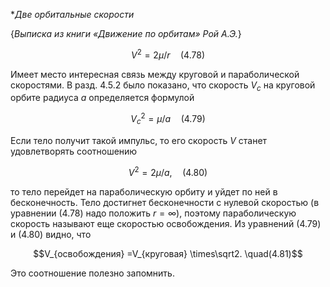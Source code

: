 **Две орбитальные скорости*

{*Выписка из книги «Движение по орбитам» Рой А.Э.*}

$$V^2=2\mu/r\quad(4.78)$$

Имеет место интересная связь между круговой и параболической скоростями. В разд. 4.5.2 было показано, что скорость $V_c$ на круговой орбите радиуса $a$ определяется формулой

$$V_c^2 = \mu/a\quad(4.79)$$
 
Если тело получит такой импульс, то его скорость $V$ станет удовлетворять соотношению 

$$V^2 = 2\mu/a,\quad(4.80)$$

то тело перейдет на параболическую орбиту и уйдет по ней в бесконечность. Тело достигнет бесконечности с нулевой скоростью (в уравнении (4.78) надо положить $r=\infty$), поэтому параболическую скорость называют еще скоростью освобождения. Из уравнений (4.79) и (4.80) видно, что 

$$V_{освобождения} =V_{круговая} \times\sqrt2. \quad(4.81)$$   

Это соотношение полезно запомнить.